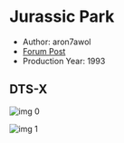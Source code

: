 # Jurassic Park

* Author: aron7awol
* [Forum Post](https://www.avsforum.com/threads/bass-eq-for-filtered-movies.2995212/post-56894464)
* Production Year: 1993

## DTS-X

![img 0](https://i.imgur.com/fApVIrZ.jpg)

![img 1](https://i.imgur.com/OHJYyQs.jpg)

